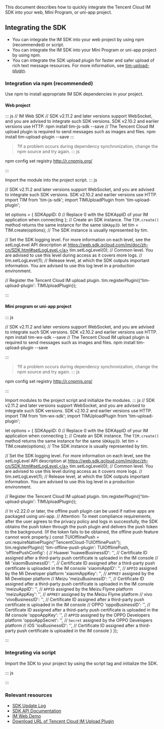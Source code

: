 This document describes how to quickly integrate the Tencent Cloud IM SDK into your web, Mini Program, or uni-app project.

## Integrating the SDK

- You can integrate the IM SDK into your web project by using npm (recommended) or script.
- You can integrate the IM SDK into your Mini Program or uni-app project by using npm.
- You can integrate the SDK upload plugin for faster and safer upload of rich text message resources. For more information, see [tim-upload-plugin](https://www.npmjs.com/package/tim-upload-plugin).

### Integration via npm (recommended)

Use npm to install appropriate IM SDK dependencies in your project.

#### **Web project**

<dx-codeblock>
:::  js
// IM Web SDK
// SDK v2.11.2 and later versions support WebSocket, and you are advised to integrate such SDK versions. SDK v2.10.2 and earlier versions use HTTP.
npm install tim-js-sdk --save
// The Tencent Cloud IM upload plugin is required to send messages such as images and files.
npm install tim-upload-plugin --save
:::
</dx-codeblock>

>?If a problem occurs during dependency synchronization, change the npm source and try again.
><dx-codeblock>
:::  js

npm config set registry http://r.cnpmjs.org/

:::
</dx-codeblock>


 Import the module into the project script.
<dx-codeblock>
:::  js

// SDK v2.11.2 and later versions support WebSocket, and you are advised to integrate such SDK versions. SDK v2.10.2 and earlier versions use HTTP.
import TIM from 'tim-js-sdk';
import TIMUploadPlugin from 'tim-upload-plugin';

let options = {
  SDKAppID: 0 // Replace 0 with the SDKAppID of your IM application when connecting
};
// Create an SDK instance. The `TIM.create()` method returns the same instance for the same `SDKAppID`.
let tim = TIM.create(options); // The SDK instance is usually represented by tim.

// Set the SDK logging level. For more information on each level, see the setLogLevel API description at https://web.sdk.qcloud.com/im/doc/zh-cn/SDK.html#setLogLevel.</a>
tim.setLogLevel(0); // Common level. You are advised to use this level during access as it covers more logs.
// tim.setLogLevel(1); // Release level, at which the SDK outputs important information. You are advised to use this log level in a production environment.

// Register the Tencent Cloud IM upload plugin.
tim.registerPlugin({'tim-upload-plugin': TIMUploadPlugin});

:::
</dx-codeblock>

#### **Mini program or uni-app project**

<dx-codeblock>
:::  js

// SDK v2.11.2 and later versions support WebSocket, and you are advised to integrate such SDK versions. SDK v2.10.2 and earlier versions use HTTP.
npm install tim-wx-sdk --save
// The Tencent Cloud IM upload plugin is required to send messages such as images and files.
npm install tim-upload-plugin --save

:::
</dx-codeblock>

>?If a problem occurs during dependency synchronization, change the npm source and try again.
><dx-codeblock>
:::  js

npm config set registry http://r.cnpmjs.org/

:::
</dx-codeblock>

Import modules to the project script and initialize the modules.
<dx-codeblock>
:::  js
// SDK v2.11.2 and later versions support WebSocket, and you are advised to integrate such SDK versions. SDK v2.10.2 and earlier versions use HTTP.
import TIM from 'tim-wx-sdk';
import TIMUploadPlugin from 'tim-upload-plugin';

let options = {
  SDKAppID: 0 // Replace 0 with the SDKAppID of your IM application when connecting
};
// Create an SDK instance. The `TIM.create()` method returns the same instance for the same `SDKAppID`.
let tim = TIM.create(options); // The SDK instance is usually represented by tim.

// Set the SDK logging level. For more information on each level, see the setLogLevel API description at https://web.sdk.qcloud.com/im/doc/zh-cn/SDK.html#setLogLevel.</a>
tim.setLogLevel(0); // Common level. You are advised to use this level during access as it covers more logs.
// tim.setLogLevel(1); // Release level, at which the SDK outputs important information. You are advised to use this log level in a production environment.

// Register the Tencent Cloud IM upload plugin.
tim.registerPlugin({'tim-upload-plugin': TIMUploadPlugin});

// In v2.22.0 or later, the offline push plugin can be used if native apps are packaged using uni-app.
// Attention: To meet compliance requirements, after the user agrees to the privacy policy and logs in successfully, the SDK obtains the push token through the push plugin and delivers the push token to the background. (If the token fails to be obtained, the offline push feature cannot work properly.)
const TUIOfflinePush = uni.requireNativePlugin("TencentCloud-TUIOfflinePush");
tim.registerPlugin({
  'tim-offline-push-plugin': TUIOfflinePush,
  'offlinePushConfig': {
    // Huawei
    'huaweiBusinessID': '', // Certificate ID assigned after a third-party push certificate is uploaded in the IM console
    // Mi
    'xiaomiBusinessID': '', // Certificate ID assigned after a third-party push certificate is uploaded in the IM console
    'xiaomiAppID': '', // `APPID` assigned by the Mi Developer platform
    'xiaomiAppKey': '', // `APPKEY` assigned by the Mi Developer platform
    // Meizu
    'meizuBusinessID': '', // Certificate ID assigned after a third-party push certificate is uploaded in the IM console
    'meizuAppID': '', // `APPID` assigned by the Meizu Flyme platform
    'meizuAppKey': '', // `APPKEY` assigned by the Meizu Flyme platform
    // vivo
    'vivoBusinessID': '', // Certificate ID assigned after a third-party push certificate is uploaded in the IM console
    // OPPO
    'oppoBusinessID': '', // Certificate ID assigned after a third-party push certificate is uploaded in the IM console
    'oppoAppKey': '', // `APPID` assigned by the OPPO Developers platform
    'oppoAppSecret': '', // `Secret` assigned by the OPPO Developers platform
    // iOS
    'iosBusinessID': '', // Certificate ID assigned after a third-party push certificate is uploaded in the IM console
  }
});

:::
</dx-codeblock>

### Integrating via script

Import the SDK to your project by using the script tag and initialize the SDK.

<dx-codeblock>
:::  js

<!-- `tim-js.js` and `tim-upload-plugin.js` can be obtained at https://github.com/TencentCloud/TIMSDK/tree/master/Web/IMSDK. -->
<script src="./tim-js.js"></script>
<script src="./tim-upload-plugin.js"></script>
<script>
var options = {
  SDKAppID: 0 // Replace 0 with the SDKAppID of your IM application when connecting
};
// Create an SDK instance. The `TIM.create()` method returns the same instance for the same `SDKAppID`.
var tim = TIM.create(options);
// Set the SDK log output level. For details on each level, see **setLogLevel API description**.
tim.setLogLevel(0); // Common level. You are advised to use this level during access as it covers more logs.
// tim.setLogLevel(1); // Release level, at which the SDK outputs important information. You are advised to use this log level in a production environment.

// Register the Tencent Cloud IM upload plugin.
tim.registerPlugin({'tim-upload-plugin': TIMUploadPlugin});

// Next, you can use `tim` to bind events and build IM apps.
</script>

:::
</dx-codeblock>


### Relevant resources
- [SDK Update Log](https://intl.cloud.tencent.com/document/product/1047/34281)
- [SDK API Documentation](https://web.sdk.qcloud.com/im/doc/en/SDK.html)
- [IM Web Demo](https://github.com/TencentCloud/TIMSDK/tree/master/Web)
- [Download URL of Tencent Cloud IM Upload Plugin](https://www.npmjs.com/package/tim-upload-plugin)
